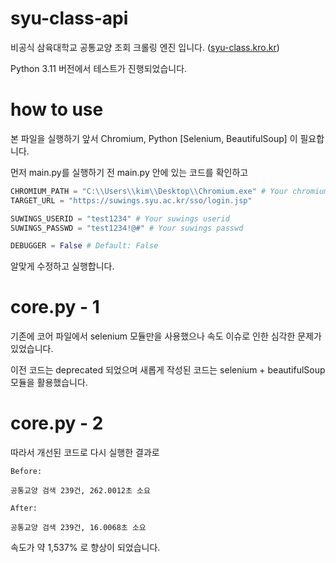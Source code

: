 # syu-class-api

비공식 삼육대학교 공통교양 조회 크롤링 엔진 입니다. ([syu-class.kro.kr](http://syu-class.kro.kr))

Python 3.11 버전에서 테스트가 진행되었습니다.

# how to use

본 파일을 실행하기 앞서 Chromium, Python [Selenium, BeautifulSoup] 이 필요합니다.

먼저 main.py를 실행하기 전 main.py 안에 있는 코드를 확인하고

```python
CHROMIUM_PATH = "C:\\Users\\kim\\Desktop\\Chromium.exe" # Your chromium path
TARGET_URL = "https://suwings.syu.ac.kr/sso/login.jsp"

SUWINGS_USERID = "test1234" # Your suwings userid
SUWINGS_PASSWD = "test1234!@#" # Your suwings passwd

DEBUGGER = False # Default: False
```

알맞게 수정하고 실행합니다.

# core.py - 1

기존에 코어 파일에서 selenium 모듈만을 사용했으나 속도 이슈로 인한 심각한 문제가 있었습니다.

이전 코드는 deprecated 되었으며 새롭게 작성된 코드는 selenium + beautifulSoup 모듈을 활용했습니다.

# core.py - 2

따라서 개선된 코드로 다시 실행한 결과로

```
Before:

공통교양 검색 239건, 262.0012초 소요

After:

공통교양 검색 239건, 16.0068초 소요
```

속도가 약 1,537% 로 향상이 되었습니다.

